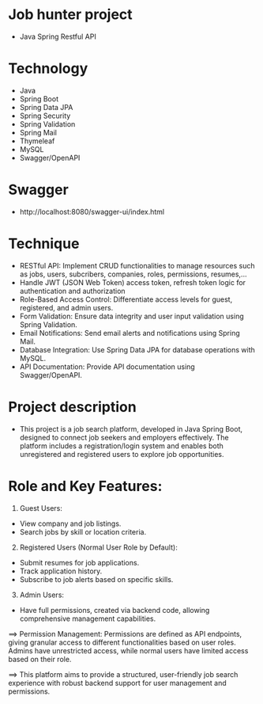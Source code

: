 # Job hunter project
- Java Spring Restful API

# Technology
- Java
- Spring Boot
- Spring Data JPA
- Spring Security
- Spring Validation
- Spring Mail
- Thymeleaf
- MySQL
- Swagger/OpenAPI

# Swagger
- http://localhost:8080/swagger-ui/index.html

# Technique
- RESTful API: Implement CRUD functionalities to manage resources such as jobs, users, subcribers, companies, roles, permissions, resumes,...
- Handle JWT (JSON Web Token) access token, refresh token logic for authentication and authorization
- Role-Based Access Control: Differentiate access levels for guest, registered, and admin users.
- Form Validation: Ensure data integrity and user input validation using Spring Validation.
- Email Notifications: Send email alerts and notifications using Spring Mail.
- Database Integration: Use Spring Data JPA for database operations with MySQL.
- API Documentation: Provide API documentation using Swagger/OpenAPI.

# Project description
- This project is a job search platform, developed in Java Spring Boot, designed to connect job seekers and employers effectively. The platform includes a registration/login system and enables both unregistered and registered users to explore job opportunities.

# Role and Key Features:
1. Guest Users:
- View company and job listings.
- Search jobs by skill or location criteria.

2. Registered Users (Normal User Role by Default):
- Submit resumes for job applications.
- Track application history.
- Subscribe to job alerts based on specific skills.

3. Admin Users:
- Have full permissions, created via backend code, allowing comprehensive management capabilities.


==> Permission Management: Permissions are defined as API endpoints, giving granular access to different functionalities based on user roles. Admins have unrestricted access, while normal users have limited access based on their role.

==> This platform aims to provide a structured, user-friendly job search experience with robust backend support for user management and permissions.

